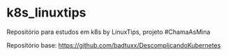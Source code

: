 # k8s_linuxtips
Repositório para estudos em k8s by LinuxTips, projeto #ChamaAsMina


Repositório base:
https://github.com/badtuxx/DescomplicandoKubernetes